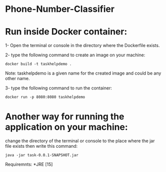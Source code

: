# Phone-Number-Classifier

# Run inside Docker container:

1- Open the terminal or console in the directory where the Dockerfile  exists.

2- type the following command to create an image on your machine:

	docker build -t taskhelpdemo .

Note: taskhelpdemo is a given name for the created image and could be any other name.

3- type the following command to run the container:
	 
	docker run -p 8080:8080 taskhelpdemo   

# Another way for running the application on your machine:

change the directory of the terminal or console to the place where the jar file exists then write this command:

	java -jar task-0.0.1-SNAPSHOT.jar

Requiremnts:
*JRE [15]
